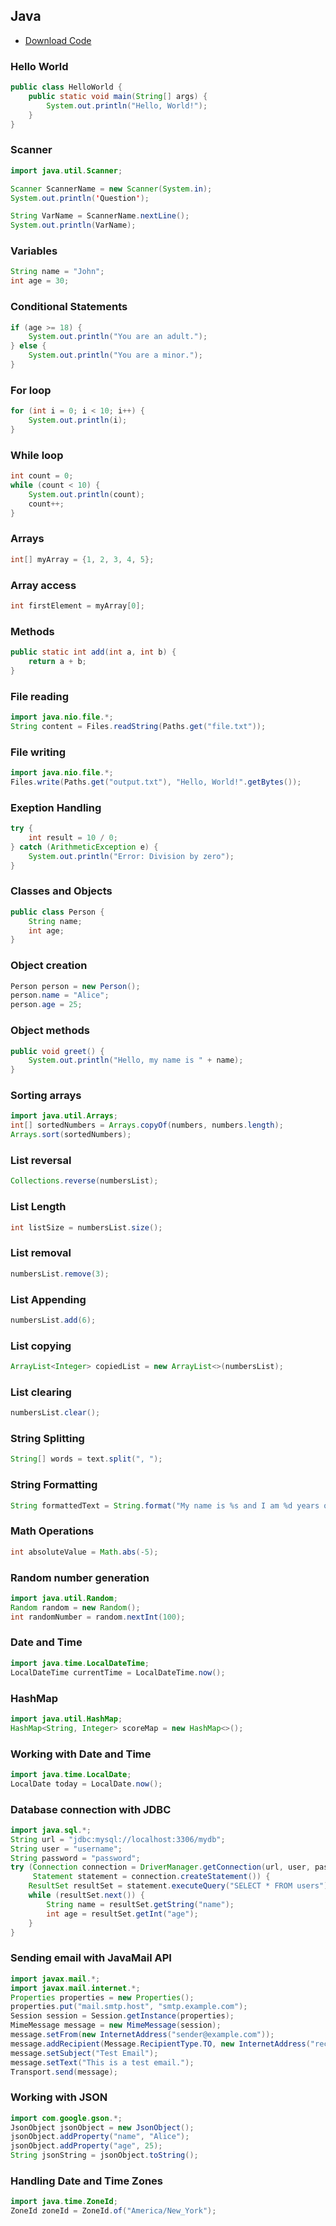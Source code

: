 ## Java

* [Download Code](/java/Java.code-snippets)

### Hello World
```java
public class HelloWorld {
    public static void main(String[] args) {
        System.out.println("Hello, World!");
    }
}
```

### Scanner
```java
import java.util.Scanner;

Scanner ScannerName = new Scanner(System.in);
System.out.println('Question');

String VarName = ScannerName.nextLine();
System.out.println(VarName);
```

### Variables
```java
String name = "John";
int age = 30;
```

### Conditional Statements
```java
if (age >= 18) {
    System.out.println("You are an adult.");
} else {
    System.out.println("You are a minor.");
}
```

### For loop
```java
for (int i = 0; i < 10; i++) {
    System.out.println(i);
}
```

### While loop
```java
int count = 0;
while (count < 10) {
    System.out.println(count);
    count++;
}
```

### Arrays
```java
int[] myArray = {1, 2, 3, 4, 5};
```

### Array access
```java
int firstElement = myArray[0];
```

### Methods
```java
public static int add(int a, int b) {
    return a + b;
}
```

### File reading
```java
import java.nio.file.*;
String content = Files.readString(Paths.get("file.txt"));
```

### File writing
```java
import java.nio.file.*;
Files.write(Paths.get("output.txt"), "Hello, World!".getBytes());
```

### Exeption Handling
```java
try {
    int result = 10 / 0;
} catch (ArithmeticException e) {
    System.out.println("Error: Division by zero");
}
```

### Classes and Objects
```java
public class Person {
    String name;
    int age;
}
```

### Object creation
```java
Person person = new Person();
person.name = "Alice";
person.age = 25;
```

### Object methods
```java
public void greet() {
    System.out.println("Hello, my name is " + name);
}
```

### Sorting arrays
```java
import java.util.Arrays;
int[] sortedNumbers = Arrays.copyOf(numbers, numbers.length);
Arrays.sort(sortedNumbers);
```

### List reversal
```java
Collections.reverse(numbersList);
```

### List Length
```java
int listSize = numbersList.size();
```

### List removal
```java
numbersList.remove(3);
```

### List Appending
```java
numbersList.add(6);
```

### List copying
```java
ArrayList<Integer> copiedList = new ArrayList<>(numbersList);
```

### List clearing
```java
numbersList.clear();
```

### String Splitting
```java
String[] words = text.split(", ");
```

### String Formatting
```java
String formattedText = String.format("My name is %s and I am %d years old.", name, age);
```

### Math Operations
```java
int absoluteValue = Math.abs(-5);
```

### Random number generation
```java
import java.util.Random;
Random random = new Random();
int randomNumber = random.nextInt(100);
```

### Date and Time
```java
import java.time.LocalDateTime;
LocalDateTime currentTime = LocalDateTime.now();
```

### HashMap
```java
import java.util.HashMap;
HashMap<String, Integer> scoreMap = new HashMap<>();
```

### Working with Date and Time
```java
import java.time.LocalDate;
LocalDate today = LocalDate.now();
```

### Database connection with JDBC
```java
import java.sql.*;
String url = "jdbc:mysql://localhost:3306/mydb";
String user = "username";
String password = "password";
try (Connection connection = DriverManager.getConnection(url, user, password);
     Statement statement = connection.createStatement()) {
    ResultSet resultSet = statement.executeQuery("SELECT * FROM users");
    while (resultSet.next()) {
        String name = resultSet.getString("name");
        int age = resultSet.getInt("age");
    }
}
```

### Sending email with JavaMail API
```java
import javax.mail.*;
import javax.mail.internet.*;
Properties properties = new Properties();
properties.put("mail.smtp.host", "smtp.example.com");
Session session = Session.getInstance(properties);
MimeMessage message = new MimeMessage(session);
message.setFrom(new InternetAddress("sender@example.com"));
message.addRecipient(Message.RecipientType.TO, new InternetAddress("recipient@example.com"));
message.setSubject("Test Email");
message.setText("This is a test email.");
Transport.send(message);
```

### Working with JSON 
```java
import com.google.gson.*;
JsonObject jsonObject = new JsonObject();
jsonObject.addProperty("name", "Alice");
jsonObject.addProperty("age", 25);
String jsonString = jsonObject.toString();
```

### Handling Date and Time Zones
```java
import java.time.ZoneId;
ZoneId zoneId = ZoneId.of("America/New_York");
```
